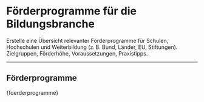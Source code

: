 <!-- foerderprogramme.md -->
# Förderprogramme für die Bildungsbranche

Erstelle eine Übersicht relevanter Förderprogramme für Schulen, Hochschulen und Weiterbildung (z. B. Bund, Länder, EU, Stiftungen). Zielgruppen, Förderhöhe, Voraussetzungen, Praxistipps.

---

## Förderprogramme

{foerderprogramme}
